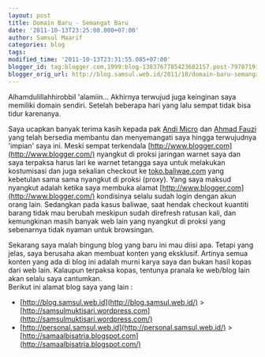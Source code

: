 ```yaml
---
layout: post
title: Domain Baru - Semangat Baru
date: '2011-10-13T23:25:00.000+07:00'
author: Samsul Maarif
categories: blog
tags: 
modified_time: '2011-10-13T23:31:55.085+07:00'
blogger_id: tag:blogger.com,1999:blog-1383767785423682157.post-7978719144210317368
blogger_orig_url: http://blog.samsul.web.id/2011/10/domain-baru-semangat-baru.html
---
```


Alhamdulillahhirobbil 'alamiin... Akhirnya terwujud juga keinginan saya memiliki domain sendiri. Setelah beberapa hari yang lalu sempat tidak bisa tidur karenanya. 

Saya ucapkan banyak terima kasih kepada pak [Andi Micro](http://www.andimicro.com/) dan [Ahmad Fauzi](http://fauzinge.com/) yang telah bersedia membantu dan menyemangati saya hingga terwujudnya 'impian' saya ini. Meski sempat terkendala [http://www.blogger.com](http://www.blogger.com/) nyangkut di proksi jaringan warnet saya dan saya terpaksa harus lari ke warnet tetangga saya untuk melakukan kostumisasi dan juga sekalian checkout ke [toko.baliwae.com](http://toko.baliwae.com/) yang kebetulan sama sama nyangkut di proksi (proxy). Yang saya maksud nyangkut adalah ketika saya membuka alamat [http://www.blogger.com](http://www.blogger.com/) kondisinya selalu sudah login dengan akun orang lain. Sedangkan pada kasus baliwae, saat hendak checkout kuantiti barang tidak mau berubah meskipun sudah direfresh ratusan kali, dan kemungkinan masih banyak web lain yang nyangkut di proksi yang sebenarnya tidak nyaman untuk browsingan.

Sekarang saya malah bingung blog yang baru ini mau diisi apa. Tetapi yang jelas, saya berusaha akan membuat konten yang eksklusif. Artinya semua konten yang ada di blog ini adalah murni karya saya dan bukan hasil kopas dari web lain. Kalaupun terpaksa kopas, tentunya pranala ke web/blog lain akan selalu saya cantumkan.  
Berikut ini alamat blog saya yang lain :  

*   [http://blog.samsul.web.id](http://blog.samsul.web.id/) > [http://samsulmuktisari.wordpress.com](http://samsulmuktisari.wordpress.com/) 
*   [http://personal.samsul.web.id](http://personal.samsul.web.id/) > [http://samaalbisatria.blogspot.com](http://samaalbisatria.blogspot.com/)
